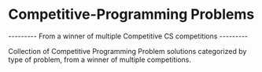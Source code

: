 # Competitive-Programming Problems

--------- From a winner of multiple Competitive CS competitions ---------

Collection of Competitive Programming Problem solutions categorized by type of problem, from a winner of multiple competitions.
